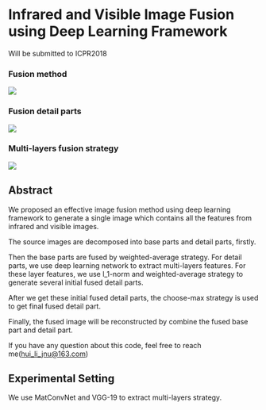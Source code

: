 # Infrared and Visible Image Fusion using Deep Learning Framework
Will be submitted to ICPR2018

### Fusion method
![](https://github.com/exceptionLi/imagefusion_deeplearning/blob/master/framework/framework_method.png)

### Fusion detail parts
![](https://github.com/exceptionLi/imagefusion_deeplearning/blob/master/framework/fusion_detail.png)

### Multi-layers fusion strategy
![](https://github.com/exceptionLi/imagefusion_deeplearning/blob/master/framework/fusion_strategy.png)


## Abstract
We proposed an effective image fusion method using deep learning framework to generate a single image which contains all the features from infrared and visible images. 

The source images are decomposed into base parts and detail parts, firstly. 

Then the base parts are fused by weighted-average strategy. For detail parts, we use deep learning network to extract multi-layers features. For these layer features, we use l_1-norm and weighted-average strategy to generate several initial fused detail parts. 

After we get these initial fused detail parts, the choose-max strategy is used to get final fused detail part. 

Finally, the fused image will be reconstructed by combine the fused base part and detail part. 

If you have any question about this code, feel free to reach me(hui_li_jnu@163.com) 


## Experimental Setting

We use MatConvNet and VGG-19 to extract multi-layers strategy.

